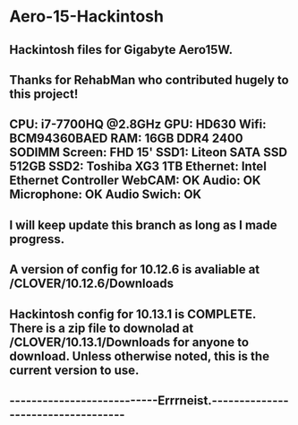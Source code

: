 # Aero-15-Hackintosh
Hackintosh files for Gigabyte Aero15W.
------------------------------------------------------------------------
Thanks for RehabMan who contributed hugely to this project!
------------------------------------------------------------------------
CPU: i7-7700HQ @2.8GHz
GPU: HD630
Wifi: BCM94360BAED
RAM: 16GB DDR4 2400 SODIMM
Screen: FHD 15'
SSD1: Liteon SATA SSD 512GB
SSD2: Toshiba XG3 1TB
Ethernet: Intel Ethernet Controller
WebCAM: OK
Audio: OK
Microphone: OK
Audio Swich: OK
------------------------------------------------------------------------
I will keep update this branch as long as I made progress.
------------------------------------------------------------------------
A version of config for 10.12.6 is avaliable at /CLOVER/10.12.6/Downloads
------------------------------------------------------------------------
Hackintosh config for 10.13.1 is COMPLETE. 
There is a zip file to downolad at /CLOVER/10.13.1/Downloads for anyone to download.
Unless otherwise noted, this is the current version to use.
------------------------------------------------------------------------
---------------------------Errrneist.-----------------------------------
------------------------------------------------------------------------
